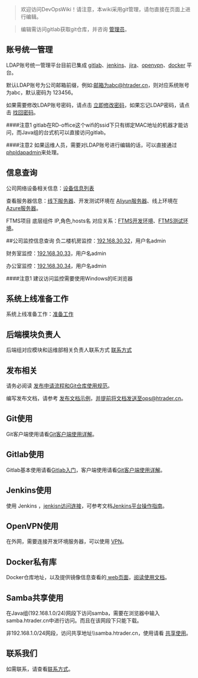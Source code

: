 > 欢迎访问DevOpsWiki！请注意，本wiki采用git管理，请勿直接在页面上进行编辑。

> 编辑需访问gitlab获取git仓库，并咨询 [管理员](http://wiki.htrader.cn/Contacts/Contacts)。

## 账号统一管理
LDAP账号统一管理平台目前已集成 [gitlab](http://gitlab.htrader.cn)、[jenkins](http://jenkins.htrader.cn)、[jira](http://jira.htrader.cn)、[openvpn](http://wiki.htrader.cn/openvpn/VPN)、[docker](http://docker.htrader.cn) 平台。

默认LDAP账号为公司邮箱前缀，例如:邮箱为abc@htrader.cn，则对应系统账号为abc，默认密码为 123456。

如果需要修改LDAP账号密码，请点击 [立即修改密码](http://ssp.htrader.cn)，如果忘记LDAP密码，请点击 [找回密码](http://ssp.htrader.cn/?action=sendtoken)。



####注意1
gitlab在RD-office这个wifi的ssid下只有绑定MAC地址的机器才能访问，而Java组的台式机可以直接访问gitlab。

####注意2
如果运维人员，需要对LDAP账号进行编辑的话，可以直接通过[phpldapadmin](http://ldapadmin.htrader.cn/)来处理。


## 信息查询
公司网络设备相关信息：[设备信息列表](http://wiki.htrader.cn/MachineList/EquipmentList)

查看服务器信息：[线下服务器](http://wiki.htrader.cn/MachineList/DevMachineList)、开发测试环境在 [Aliyun服务器](http://wiki.htrader.cn/MachineList/AliyunMachineList)、线上环境在 [Azure服务器](http://wiki.htrader.cn/MachineList/AzureMachineList)。

FTMS项目 底层组件 IP,角色,hosts名 对应关系：[FTMS开发环境](http://wiki.htrader.cn/MachineList/ftms-dev)、[FTMS测试环境](http://wiki.htrader.cn/MachineList/ftms-test)。

##公司监控信息查询
负二楼机房监控：[192.168.30.32](http://192.168.30.32)，用户名admin

财务室监控：[192.168.30.33](http://192.168.30.33)，用户名admin

办公室监控：[192.168.30.34](http://192.168.30.34)，用户名admin

####注意1
建议访问监控需要使用Windows的IE浏览器


## 系统上线准备工作
系统上线准备工作：[准备工作](http://wiki.htrader.cn/MachineList/onlinepro)

## 后端模块负责人

后端组对应模块和运维部相关负责人联系方式
[联系方式](http://wiki.htrader.cn/MachineList/user)

## 发布相关

请务必阅读 [发布申请流程和Git仓库使用规范](http://wiki.htrader.cn/Deploy/DeployRule)。

编写发布文档，请参考 [发布文档示例](http://wiki.htrader.cn/Deploy/Deploy)，并提前将文档发送至ops@htrader.cn。

## Git使用

Git客户端使用请看[Git客户端使用详解](http://wiki.htrader.cn/Git/UseClient/Client)。

## Gitlab使用

Gitlab基本使用请看[Gitlab入门](http://wiki.htrader.cn/Gitlab/migrate)，客户端使用请看[Git客户端使用详解](http://wiki.htrader.cn/Git/UseClient/Client)。

## Jenkins使用

使用 Jenkins ，[jenkisn访问连接](http://jenkins.htrader.cn)，可参考文档[Jenkins平台操作指南](http://wiki.htrader.cn/Jenkins/NewJenkins)。

## OpenVPN使用

在外网，需要连接开发环境服务器，可以使用 [VPN](http://wiki.htrader.cn/openvpn/VPN)。

## Docker私有库

Docker仓库地址，以及提供镜像信息查看的<a href="https://docker.htrader.cn" target="_blank"> web页面</a>，[阅读使用文档](http://wiki.htrader.cn/Docker/harbor)。

## Samba共享使用
在Java组(192.168.1.0/24)网段下访问samba，需要在浏览器中输入samba.htrader.cn中进行访问。而且在该网段下只能下载。

非192.168.1.0/24网段，访问共享地址\\\samba.htrader.cn，使用请看 [共享使用](http://wiki.htrader.cn/Samba/samba)。

## 联系我们

如需联系，请查看[联系方式](http://wiki.htrader.cn/Contacts/Contacts)。

